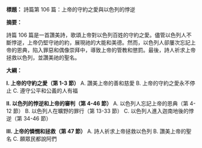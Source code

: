 **標題：** 詩篇第 106 篇：上帝的守約之愛與以色列的悖逆

**摘要：**

詩篇 106 篇是一首讚美詩，歌頌上帝對以色列百姓的守約之愛。儘管以色列人不斷悖逆，上帝仍堅守祂的約，展現祂的大能和美德。然而，以色列人卻屢次忘記上帝的恩典，陷入罪惡和偶像崇拜中，導致上帝的管教和懲罰。最後，詩人祈求上帝拯救以色列，並讚美祂的聖名。

**大綱：**

**I. 上帝的守約之愛（第 1-3 節）**
    A. 讚美上帝的善和慈愛
    B. 上帝的守約之愛永不停止
    C. 遵守公平和公義的人有福

**II. 以色列的悖逆和上帝的審判（第 4-46 節）**
    A. 以色列人忘記上帝的恩典（第 4-12 節）
    B. 以色列人在曠野的罪行（第 13-33 節）
    C. 以色列人進入迦南地後的悖逆（第 34-46 節）

**III. 上帝的憐憫和拯救（第 47 節）**
    A. 詩人祈求上帝拯救以色列
    B. 讚美上帝的聖名
    C. 願眾民都說阿們